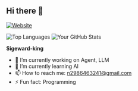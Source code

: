 ## Hi there 👋
[![Website](https://api.netlify.com/api/v1/badges/你的站点ID/deploy-status)](https://sigeward.netlify.app)

![Top Languages](https://github-readme-stats.vercel.app/api/top-langs/?username=sigeward-king&layout=donut&count_private=true)
![Your GitHub Stats](https://github-readme-stats.vercel.app/api?username=sigeward-king&show_icons=true&theme=light)


**Sigeward-king** 
- 🔭 I’m currently working on Agent, LLM
- 🌱 I’m currently learning AI
- 📫 How to reach me: n2986463241@gmail.com
- ⚡ Fun fact: Programming

